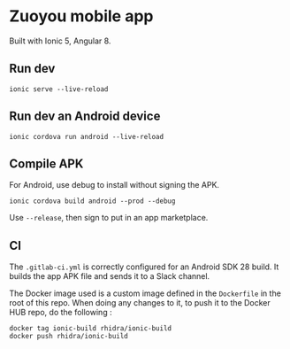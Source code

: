 # Zuoyou mobile app

Built with Ionic 5, Angular 8.

## Run dev

`ionic serve --live-reload`

## Run dev an Android device

`ionic cordova run android --live-reload`

## Compile APK

For Android, use debug to install without signing the APK.

```shell script
ionic cordova build android --prod --debug
```

Use `--release`, then sign to put in an app marketplace.

## CI

The `.gitlab-ci.yml` is correctly configured for an Android SDK 28
build. It builds the app APK file and sends it to a Slack channel.

The Docker image used is a custom image defined in the `Dockerfile` in the root of this repo.
When doing any changes to it, to push it to the Docker HUB repo, do the following :

```shell script
docker tag ionic-build rhidra/ionic-build
docker push rhidra/ionic-build
```
